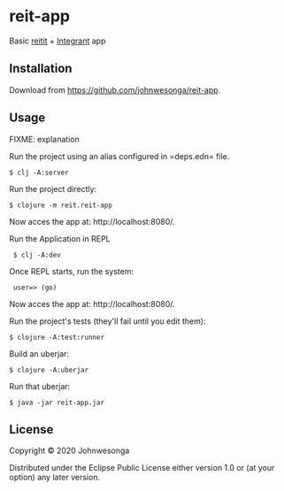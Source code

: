 # reit-app

Basic [reitit](https://github.com/metosin/reitit) + [Integrant](https://github.com/weavejester/integrant) app


## Installation

Download from https://github.com/johnwesonga/reit-app.

## Usage

FIXME: explanation

Run the project using an alias configured in =deps.edn= file.

    $ clj -A:server

Run the project directly:

    $ clojure -m reit.reit-app

Now acces the app at: http://localhost:8080/.

Run the Application in REPL

     $ clj -A:dev

Once REPL starts, run the system:
  
     user=> (go)
  
Now acces the app at: http://localhost:8080/.

Run the project's tests (they'll fail until you edit them):

    $ clojure -A:test:runner

Build an uberjar:

    $ clojure -A:uberjar

Run that uberjar:

    $ java -jar reit-app.jar

## License

Copyright © 2020 Johnwesonga

Distributed under the Eclipse Public License either version 1.0 or (at
your option) any later version.
